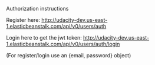 Authorization instructions

Register here: http://udacity-dev.us-east-1.elasticbeanstalk.com/api/v0/users/auth

Login here to get the jwt token: http://udacity-dev.us-east-1.elasticbeanstalk.com/api/v0/users/auth/login

(For register/login use an {email, password} object)


